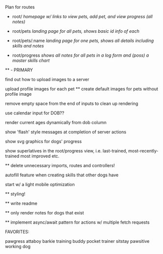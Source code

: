 Plan for routes

- root/             *homepage w/ links to view pets, add pet, and view progress (all notes)*

- root/pets         *landing page for all pets, shows basic id info of each*

- root/pets/:name   *landing page for one pets, shows all details including skills and notes*

- root/progress     *shows all notes for all pets in a log form and (poss) a master skills chart*




** - PRIMARY

find out how to upload images to a server

upload profile images for each pet
  ** create default images for pets without profile image

remove empty space from the end of inputs to clean up rendering

use calendar input for DOB??

render current ages dynamically from dob column

show 'flash' style messages at completion of server actions

show svg graphics for dogs' progress

show superlatives in the root/progress view, i.e. last-trained, most-recently-trained most improved etc.

** delete unnecessary imports, routes and controllers!

autofill feature when creating skills that other dogs have

start w/ a light mobile optimization

** styling!

** write readme

** only render notes for dogs that exist

** implement async/await pattern for actions w/ multiple fetch requests

FAVORITES:

pawgress
attaboy
barkie
training buddy
pocket trainer
sitstay
pawsitive
working dog
